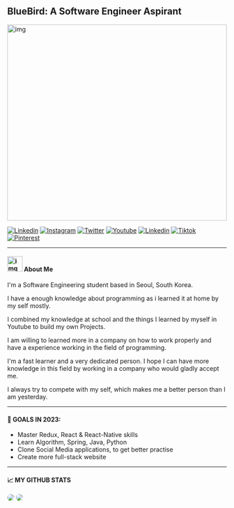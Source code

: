 ## BlueBird: A Software Engineer Aspirant
<img alt="img" src="https://media1.giphy.com/media/Ah3zHH7hvsSB2/giphy.gif?cid=ecf05e47o2yhsl9pkelymv3jon73zsblt08j3jgo7bdmyt8q&rid=giphy.gif&ct=g" width="100%" height="450" />

[![Linkedin](https://img.shields.io/badge/-Facebook-blue?style=flat-square&logo=Facebook&logoColor=white)]()
[![Instagram](https://img.shields.io/badge/-Instagram-ff69bf?style=flat-square&logo=Instagram&logoColor=white)]()
[![Twitter](https://img.shields.io/badge/-Twitter-blue?style=flat-square&logo=Twitter&logoColor=white)]()
[![Youtube](https://img.shields.io/badge/-Youtube-red?style=flat-square&logo=Youtube&logoColor=white)]()
[![Linkedin](https://img.shields.io/badge/-Linkedin-blue?style=flat-square&logo=Linkedin&logoColor=white)]()
[![Tiktok](https://img.shields.io/badge/-Tiktok-black?style=flat-square&logo=Tiktok&logoColor=white)]()
[![Pinterest](https://img.shields.io/badge/-Pinterest-red?style=flat-square&logo=Pinterest&logoColor=white)]()

---

#### <img alt="img" src="https://user-images.githubusercontent.com/89395675/153731940-9189af3c-c33a-4325-b5a4-f59a33f0db01.png" width="35" height="35" /> About Me

I'm a Software Engineering student based in Seoul, South Korea.

I have a enough knowledge about programming as i learned it at home by my self mostly.

I combined my knowledge at school and the things I learned by myself in Youtube to build my own Projects.

I am willing to learned more in a company on how to work properly and have a experience working in the field of programming.

I'm a fast learner and a very dedicated person. I hope I can have more knowledge in this field by working in a company who would gladly accept me.

I always try to compete with my self, which makes me a better person than I am yesterday.

---

#### 🎯 GOALS IN 2023:

- Master Redux, React & React-Native skills
- Learn  Algorithm, Spring, Java, Python
- Clone Social Media applications, to get better practise
- Create more full-stack website

---

#### 📈 MY GITHUB STATS

<img style="border-radius:10px" src="https://github-readme-stats.vercel.app/api?username=iambluebird01&show_icons=true&theme=radical" />

<img style="border-radius:10px" src="https://github-readme-streak-stats.herokuapp.com/?user=iambluebird01&show_icons=true&theme=radical" />
